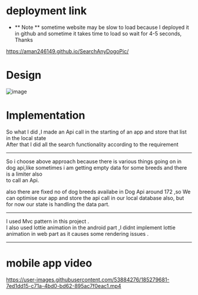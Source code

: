 # deployment link 
- ** Note ** sometime website may be slow to load because I deployed it in github and sometime it takes time to load so wait for 4-5 seconds, Thanks

https://aman246149.github.io/SearchAnyDogoPic/

# Design
![image](https://user-images.githubusercontent.com/53884276/185278528-c8a7045c-2656-4be6-8ed0-6fbf4a94d020.png)

# Implementation 

So what I did ,I made an Api call in the starting of an app and store that list in the local state </br>
After that I did all the search functionality according to the requirement </br>

<hr>
So i choose above approach because there is various things going on in dog api,like sometimes i am getting empty data for some breeds and there is a limiter also </br>
to call an Api. </br>

also there are fixed no of dog breeds availabe in Dog Api around 172 ,so We can optimise our app and store the api call in our local database also, but for now our state is handling the data part.

<hr>
I used Mvc pattern in this project .
<br>
I also used lottie animation in the android part ,I didnt implement lottie animation in web part as it causes some rendering issues .

<hr>

# mobile app video

https://user-images.githubusercontent.com/53884276/185279681-7ed1dd15-c71a-4bd0-bd62-895ac7f0eac1.mp4

